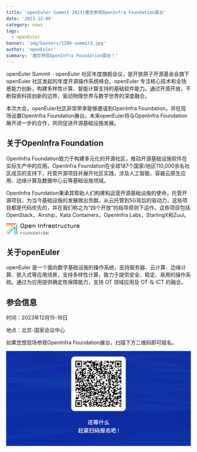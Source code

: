 ```yaml
---
title: 'openEuler Summit 2023|邀您参观OpenInfra Foundation展台'
date: '2023-12-09'
category: news
tags:
  - openEuler
banner: 'img/banners/1208-summit3.jpg'
author: 'openEuler'
summary: '邀您参观OpenInfra Foundation展台！'
---
```


openEuler Summit - openEuler 社区年度旗舰会议，是开放原子开源基金会旗下 openEuler 社区发起的年度开源操作系统峰会。openEuler 专注核心技术和全场景能力创新，构建多样性计算、智能计算支持的基础软件能力。通过开源开放，不断探索科技创新的边界，驱动物理世界与数字世界的深度融合。

本次大会，openEuler社区非常荣幸能够邀请到OpenInfra Foundation，并在现场设置OpenInfra Foundation展台。未来openEuler将与OpenInfra Foundation展开进一步的合作，共同促进开源基础设施发展。

## 关于OpenInfra Foundation



OpenInfra Foundation致力于构建多元化的开源社区，推动开源基础设施软件在实际生产中的应用。OpenInfra Foundation在全球187个国家/地区110,000余名社区成员的支持下，托管开源项目并展开社区实践，涉及人工智能、容器云原生应用、边缘计算及数据中心云等基础设施领域。

OpenInfra Foundation秉承其帮助人们构建和运营开源基础设施的使命，托管开源项目，为当今基础设施的发展做出贡献。从云托管到5G背后的驱动力，这些项目都是代码优先的，并在我们称之为“四个开放”的指导原则下运作。这些项目包括OpenStack，Airship，Kata Containers，OpenInfra Labs，StarlingX和Zuul。


<img src="./1.png" width="200" >



## 关于openEuler



openEuler 是一个面向数字基础设施的操作系统，支持服务器、云计算、边缘计算、嵌入式等应用场景，支持多样性计算，致力于提供安全、稳定、易用的操作系统。通过为应用提供确定性保障能力，支持 OT 领域应用及 OT 与 ICT 的融合。



## 参会信息

时间：2023年12月15-16日

地点：北京-国家会议中心

如果您想现场参观OpenInfra Foundation展台，扫描下方二维码即可报名。

<img src="./2.png" width="1000" >